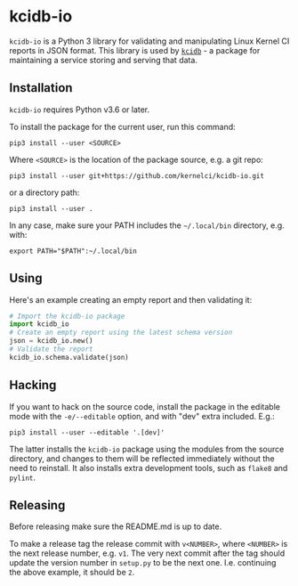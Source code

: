 kcidb-io
========

`kcidb-io` is a Python 3 library for validating and manipulating Linux Kernel
CI reports in JSON format. This library is used by [`kcidb`][kcidb] - a
package for maintaining a service storing and serving that data.

Installation
------------

`kcidb-io` requires Python v3.6 or later.

To install the package for the current user, run this command:

    pip3 install --user <SOURCE>

Where `<SOURCE>` is the location of the package source, e.g. a git repo:

    pip3 install --user git+https://github.com/kernelci/kcidb-io.git

or a directory path:

    pip3 install --user .

In any case, make sure your PATH includes the `~/.local/bin` directory, e.g.
with:

    export PATH="$PATH":~/.local/bin

Using
-----

Here's an example creating an empty report and then validating it:
```python
# Import the kcidb-io package
import kcidb_io
# Create an empty report using the latest schema version
json = kcidb_io.new()
# Validate the report
kcidb_io.schema.validate(json)
```

Hacking
-------

If you want to hack on the source code, install the package in the editable
mode with the `-e/--editable` option, and with "dev" extra included. E.g.:

    pip3 install --user --editable '.[dev]'

The latter installs the `kcidb-io` package using the modules from the source
directory, and changes to them will be reflected immediately without the need
to reinstall. It also installs extra development tools, such as `flake8` and
`pylint`.

Releasing
---------

Before releasing make sure the README.md is up to date.

To make a release tag the release commit with `v<NUMBER>`, where `<NUMBER>` is
the next release number, e.g. `v1`. The very next commit after the tag should
update the version number in `setup.py` to be the next one. I.e. continuing
the above example, it should be `2`.

[kcidb]: https://github.com/kernelci/kcidb/

